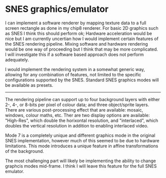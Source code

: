 # SNES graphics/emulator

I can implement a software renderer by mapping texture data to a full screen
rectangle as done in my chip8 renderer. For basic 2D graphics such as SNES I
think this should perform ok; Hardware acceleration would be nice but I am
currently uncertian how I would implement certain features of the SNES
rendering pipeline. Mixing software and hardware rendering would be one way of
proceeding but I think that may be more complicated.   
I will investigate this if a software based
approach does not perform adequately.

I would implement the rendering system in a somewhat generic way, allowing for
any combination of features, not limited to the specific configurations
supported by the SNES. Standard SNES graphics modes will be available as
presets.

---

The rendering pipeline can support up to four background layers with either 2-,
4-, or 8-bits per pixel of colour data; and three object/sprite layers. There
are various post-processing effect that are available: mosaic, windows, colour
maths, etc. Ther are two display options are available: "High-Res", which
double the horixontal resolution, and "interlaced", which doubles the vertical
resolution in addition to enabling interlaced video.

Mode 7 is a completely unique and different graphics mode in the original SNES
implementation, however much of this seemed to be due to hardware limitations.
This mode introduces a unique feature in affine transformations of the
background.

The most challenging part will likely be implementing the ability to change
graphcis modes mid-frame. I think I will leave this feature for the full SNES
emulator.

